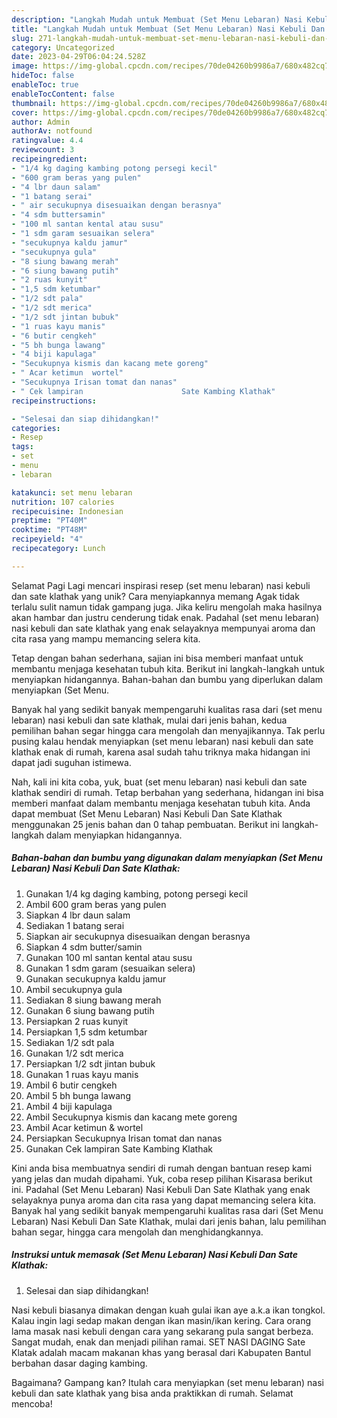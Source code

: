 ```yaml
---
description: "Langkah Mudah untuk Membuat (Set Menu Lebaran) Nasi Kebuli Dan Sate Klathak yang Enak"
title: "Langkah Mudah untuk Membuat (Set Menu Lebaran) Nasi Kebuli Dan Sate Klathak yang Enak"
slug: 271-langkah-mudah-untuk-membuat-set-menu-lebaran-nasi-kebuli-dan-sate-klathak-yang-enak
category: Uncategorized
date: 2023-04-29T06:04:24.528Z
image: https://img-global.cpcdn.com/recipes/70de04260b9986a7/680x482cq70/set-menu-lebaran-nasi-kebuli-dan-sate-klathak-foto-resep-utama.jpg
hideToc: false
enableToc: true
enableTocContent: false
thumbnail: https://img-global.cpcdn.com/recipes/70de04260b9986a7/680x482cq70/set-menu-lebaran-nasi-kebuli-dan-sate-klathak-foto-resep-utama.jpg
cover: https://img-global.cpcdn.com/recipes/70de04260b9986a7/680x482cq70/set-menu-lebaran-nasi-kebuli-dan-sate-klathak-foto-resep-utama.jpg
author: Admin
authorAv: notfound
ratingvalue: 4.4
reviewcount: 3
recipeingredient:
- "1/4 kg daging kambing potong persegi kecil"
- "600 gram beras yang pulen"
- "4 lbr daun salam"
- "1 batang serai"
- " air secukupnya disesuaikan dengan berasnya"
- "4 sdm buttersamin"
- "100 ml santan kental atau susu"
- "1 sdm garam sesuaikan selera"
- "secukupnya kaldu jamur"
- "secukupnya gula"
- "8 siung bawang merah"
- "6 siung bawang putih"
- "2 ruas kunyit"
- "1,5 sdm ketumbar"
- "1/2 sdt pala"
- "1/2 sdt merica"
- "1/2 sdt jintan bubuk"
- "1 ruas kayu manis"
- "6 butir cengkeh"
- "5 bh bunga lawang"
- "4 biji kapulaga"
- "Secukupnya kismis dan kacang mete goreng"
- " Acar ketimun  wortel"
- "Secukupnya Irisan tomat dan nanas"
- " Cek lampiran                      Sate Kambing Klathak"
recipeinstructions:

- "Selesai dan siap dihidangkan!"
categories:
- Resep
tags:
- set
- menu
- lebaran

katakunci: set menu lebaran 
nutrition: 107 calories
recipecuisine: Indonesian
preptime: "PT40M"
cooktime: "PT48M"
recipeyield: "4"
recipecategory: Lunch

---
```



Selamat Pagi Lagi mencari inspirasi resep (set menu lebaran) nasi kebuli dan sate klathak yang unik? Cara menyiapkannya memang Agak tidak terlalu sulit namun tidak gampang juga. Jika keliru mengolah maka hasilnya akan hambar dan justru cenderung tidak enak. Padahal (set menu lebaran) nasi kebuli dan sate klathak yang enak selayaknya mempunyai aroma dan cita rasa yang mampu memancing selera kita.


Tetap dengan bahan sederhana, sajian ini bisa memberi manfaat untuk membantu menjaga kesehatan tubuh kita. Berikut ini langkah-langkah untuk menyiapkan hidangannya. Bahan-bahan dan bumbu yang diperlukan dalam menyiapkan (Set Menu.

Banyak hal yang sedikit banyak mempengaruhi kualitas rasa dari (set menu lebaran) nasi kebuli dan sate klathak, mulai dari jenis bahan, kedua pemilihan bahan segar hingga cara mengolah dan menyajikannya. Tak perlu pusing kalau hendak menyiapkan (set menu lebaran) nasi kebuli dan sate klathak enak di rumah, karena asal sudah tahu triknya maka hidangan ini dapat jadi suguhan istimewa.


Nah, kali ini kita coba, yuk, buat (set menu lebaran) nasi kebuli dan sate klathak sendiri di rumah. Tetap berbahan yang sederhana, hidangan ini bisa memberi manfaat dalam membantu menjaga kesehatan tubuh kita. Anda dapat membuat (Set Menu Lebaran) Nasi Kebuli Dan Sate Klathak menggunakan 25 jenis bahan dan 0 tahap pembuatan. Berikut ini langkah-langkah dalam menyiapkan hidangannya.

<!--inarticleads1-->

##### Bahan-bahan dan bumbu yang digunakan dalam menyiapkan (Set Menu Lebaran) Nasi Kebuli Dan Sate Klathak:

1. Gunakan 1/4 kg daging kambing, potong persegi kecil
1. Ambil 600 gram beras yang pulen
1. Siapkan 4 lbr daun salam
1. Sediakan 1 batang serai
1. Siapkan  air secukupnya disesuaikan dengan berasnya
1. Siapkan 4 sdm butter/samin
1. Gunakan 100 ml santan kental atau susu
1. Gunakan 1 sdm garam (sesuaikan selera)
1. Gunakan secukupnya kaldu jamur
1. Ambil secukupnya gula
1. Sediakan 8 siung bawang merah
1. Gunakan 6 siung bawang putih
1. Persiapkan 2 ruas kunyit
1. Persiapkan 1,5 sdm ketumbar
1. Sediakan 1/2 sdt pala
1. Gunakan 1/2 sdt merica
1. Persiapkan 1/2 sdt jintan bubuk
1. Gunakan 1 ruas kayu manis
1. Ambil 6 butir cengkeh
1. Ambil 5 bh bunga lawang
1. Ambil 4 biji kapulaga
1. Ambil Secukupnya kismis dan kacang mete goreng
1. Ambil  Acar ketimun &amp; wortel
1. Persiapkan Secukupnya Irisan tomat dan nanas
1. Gunakan  Cek lampiran                      Sate Kambing Klathak


Kini anda bisa membuatnya sendiri di rumah dengan bantuan resep kami yang jelas dan mudah dipahami. Yuk, coba resep pilihan Kisarasa berikut ini. Padahal (Set Menu Lebaran) Nasi Kebuli Dan Sate Klathak yang enak selayaknya punya aroma dan cita rasa yang dapat memancing selera kita. Banyak hal yang sedikit banyak mempengaruhi kualitas rasa dari (Set Menu Lebaran) Nasi Kebuli Dan Sate Klathak, mulai dari jenis bahan, lalu pemilihan bahan segar, hingga cara mengolah dan menghidangkannya. 

<!--inarticleads2-->

##### Instruksi untuk memasak (Set Menu Lebaran) Nasi Kebuli Dan Sate Klathak:


1. Selesai dan siap dihidangkan!

Nasi kebuli biasanya dimakan dengan kuah gulai ikan aye a.k.a ikan tongkol. Kalau ingin lagi sedap makan dengan ikan masin/ikan kering. Cara orang lama masak nasi kebuli dengan cara yang sekarang pula sangat berbeza. Sangat mudah, enak dan menjadi pilihan ramai. SET NASI DAGING Sate Klatak adalah macam makanan khas yang berasal dari Kabupaten Bantul berbahan dasar daging kambing. 

Bagaimana? Gampang kan? Itulah cara menyiapkan (set menu lebaran) nasi kebuli dan sate klathak yang bisa anda praktikkan di rumah. Selamat mencoba!
